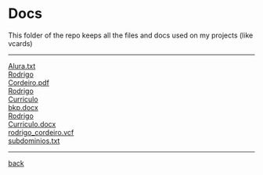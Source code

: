 # Docs
This folder of the repo keeps all the files and docs used on my projects (like vcards)

---------------------------
[Alura.txt](Alura.txt)<br>
[Rodrigo](Rodrigo)<br>
[Cordeiro.pdf](Cordeiro.pdf)<br>
[Rodrigo](Rodrigo)<br>
[Curriculo](Curriculo)<br>
[bkp.docx](bkp.docx)<br>
[Rodrigo](Rodrigo)<br>
[Curriculo.docx](Curriculo.docx)<br>
[rodrigo_cordeiro.vcf](rodrigo_cordeiro.vcf)<br>
[subdominios.txt](subdominios.txt)<br>

---------------------------

[back](../)
